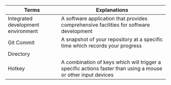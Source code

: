 | Terms                              | Explanations                                                                           |
| ---------------------------------- | -------------------------------------------------------------------------------------- |
| Integrated development environment | A software application that provides comprehensive facilities for software development |
| Git Commit                         | A snapshot of your repository at a specific time which records your progress           |
| Directory                          |                                                                                        |
| Hotkey                             | A combination of keys which will trigger a specific actions faster than using a mouse or other input devices  |